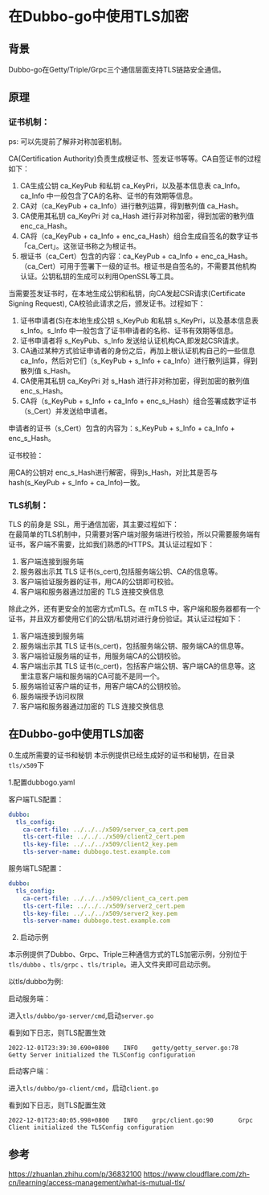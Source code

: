 # 在Dubbo-go中使用TLS加密

## 背景

Dubbo-go在Getty/Triple/Grpc三个通信层面支持TLS链路安全通信。

## 原理

### 证书机制： 

ps: 可以先提前了解非对称加密机制。

CA(Certification Authority)负责生成根证书、签发证书等等。CA自签证书的过程如下： 

1. CA生成公钥 ca_KeyPub 和私钥 ca_KeyPri，以及基本信息表 ca_Info。ca_Info 中一般包含了CA的名称、证书的有效期等信息。
2. CA对（ca_KeyPub + ca_Info）进行散列运算，得到散列值 ca_Hash。
3. CA使用其私钥 ca_KeyPri 对 ca_Hash 进行非对称加密，得到加密的散列值 enc_ca_Hash。
4. CA将（ca_KeyPub + ca_Info + enc_ca_Hash）组合生成自签名的数字证书「ca_Cert」。这张证书称之为根证书。
5. 根证书（ca_Cert）包含的内容：ca_KeyPub + ca_Info + enc_ca_Hash。
（ca_Cert）可用于签署下一级的证书。根证书是自签名的，不需要其他机构认证。公钥私钥的生成可以利用OpenSSL等工具。

当需要签发证书时，在本地生成公钥和私钥，向CA发起CSR请求(Certificate Signing Request), CA校验此请求之后，颁发证书。过程如下：  

1. 证书申请者(S)在本地生成公钥 s_KeyPub 和私钥 s_KeyPri，以及基本信息表 s_Info。s_Info 中一般包含了证书申请者的名称、证书有效期等信息。
2. 证书申请者将 s_KeyPub、s_Info 发送给认证机构CA,即发起CSR请求。
3. CA通过某种方式验证申请者的身份之后，再加上根认证机构自己的一些信息 ca_Info，然后对它们（s_KeyPub + s_Info + ca_Info）进行散列运算，得到散列值 s_Hash。
4. CA使用其私钥 ca_KeyPri 对 s_Hash 进行非对称加密，得到加密的散列值 enc_s_Hash。
5. CA将（s_KeyPub + s_Info + ca_Info + enc_s_Hash）组合签署成数字证书（s_Cert）并发送给申请者。

申请者的证书（s_Cert）包含的内容为：s_KeyPub + s_Info + ca_Info + enc_s_Hash。

证书校验： 

用CA的公钥对 enc_s_Hash进行解密，得到s_Hash，对比其是否与 hash(s_KeyPub + s_Info + ca_Info)一致。 

### TLS机制： 
TLS 的前身是 SSL，用于通信加密，其主要过程如下：  
在最简单的TLS机制中，只需要对客户端对服务端进行校验，所以只需要服务端有证书，客户端不需要，比如我们熟悉的HTTPS。其认证过程如下：  
1. 客户端连接到服务端
2. 服务器出示其 TLS 证书(s_cert),包括服务端公钥、CA的信息等。
3. 客户端验证服务器的证书，用CA的公钥即可校验。
4. 客户端和服务器通过加密的 TLS 连接交换信息


除此之外，还有更安全的加密方式mTLS。在 mTLS 中，客户端和服务器都有一个证书，并且双方都使用它们的公钥/私钥对进行身份验证。其认证过程如下： 
1. 客户端连接到服务端
2. 服务端出示其 TLS 证书(s_cert)，包括服务端公钥、服务端CA的信息等。
3. 客户端验证服务端的证书，用服务端CA的公钥校验。
4. 客户端出示其 TLS 证书(c_cert)，包括客户端公钥、客户端CA的信息等。这里注意客户端和服务端的CA可能不是同一个。
5. 服务端验证客户端的证书，用客户端CA的公钥校验。
6. 服务端授予访问权限
7. 客户端和服务器通过加密的 TLS 连接交换信息

## 在Dubbo-go中使用TLS加密

0.生成所需要的证书和秘钥 本示例提供已经生成好的证书和秘钥，在目录`tls/x509`下

1.配置dubbogo.yaml

客户端TLS配置：

```yaml
dubbo:
  tls_config:
    ca-cert-file: ../../../x509/server_ca_cert.pem 
    tls-cert-file: ../../../x509/client2_cert.pem  
    tls-key-file: ../../../x509/client2_key.pem
    tls-server-name: dubbogo.test.example.com
```

服务端TLS配置：

```yaml
dubbo:
  tls_config:
    ca-cert-file: ../../../x509/client_ca_cert.pem
    tls-cert-file: ../../../x509/server2_cert.pem
    tls-key-file: ../../../x509/server2_key.pem
    tls-server-name: dubbogo.test.example.com
```

2. 启动示例

本示例提供了Dubbo、Grpc、Triple三种通信方式的TLS加密示例，分别位于`tls/dubbo` 、`tls/grpc` 、`tls/triple`。进入文件夹即可启动示例。

以tls/dubbo为例:

启动服务端：

进入`tls/dubbo/go-server/cmd`,启动`server.go`

看到如下日志，则TLS配置生效

```
2022-12-01T23:39:30.690+0800    INFO    getty/getty_server.go:78        Getty Server initialized the TLSConfig configuration
```

启动客户端：

进入`tls/dubbo/go-client/cmd`，启动`client.go`

看到如下日志，则TLS配置生效

```
2022-12-01T23:40:05.998+0800    INFO    grpc/client.go:90       Grpc Client initialized the TLSConfig configuration
```

## 参考
https://zhuanlan.zhihu.com/p/36832100
https://www.cloudflare.com/zh-cn/learning/access-management/what-is-mutual-tls/